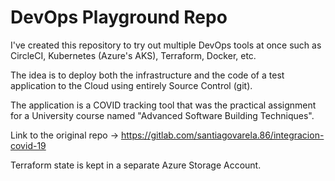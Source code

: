 # DevOps Playground Repo

I've created this repository to try out multiple DevOps tools at once such as CircleCI, Kubernetes (Azure's AKS), Terraform, Docker, etc.

The idea is to deploy both the infrastructure and the code of a test application to the Cloud using entirely Source Control (git).

The application is a COVID tracking tool that was the practical assignment for a University course named "Advanced Software Building Techniques".

Link to the original repo -> https://gitlab.com/santiagovarela.86/integracion-covid-19

Terraform state is kept in a separate Azure Storage Account.
